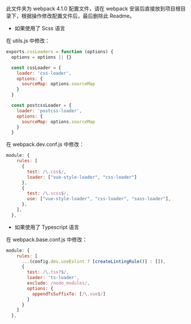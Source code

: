 此文件夹为 webpack 4.1.0 配置文件，请在 webpack 安装后直接放到项目根目录下，根据操作修改配置文件后，最后删除此 Readme。

- 如果使用了 Scss 语言

在 utils.js 中修改：

```js
exports.cssLoaders = function (options) {
  options = options || {}

  const cssLoader = {
    loader: 'css-loader',
    options: {
      sourceMap: options.sourceMap
    }
  }

  const postcssLoader = {
    loader: 'postcss-loader',
    options: {
      sourceMap: options.sourceMap
    }
  }
```

在 webpack.dev.conf.js 中修改：

```js
module: {
    rules: [
      {
        test: /\.css$/,
        loader: ["vue-style-loader", "css-loader"]
      },
      {
        test: /\.scss$/,
        use: ["vue-style-loader", "css-loader", "sass-loader"],
      },
    ],
  },
```

- 如果使用了 Typescript 语言

在 webpack.base.conf.js 中修改：

```js
module: {
    rules: [
      ...(config.dev.useEslint ? [createLintingRule()] : []),
      {
        test: /\.tsx?$/,
        loader: 'ts-loader',
        exclude: /node_modules/,
        options: {
          appendTsSuffixTo: [/\.vue$/]
        }
      }
    ]
  },
```
